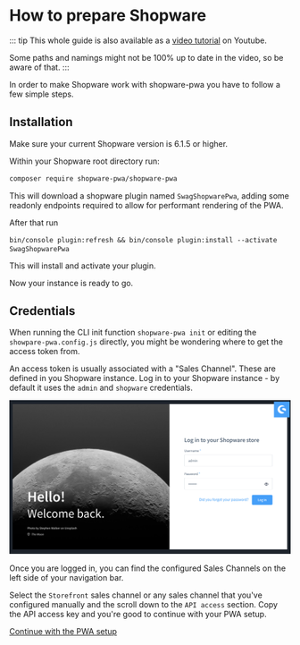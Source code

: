 # How to prepare Shopware

::: tip
This whole guide is also available as a [video tutorial](https://www.youtube.com/watch?v=--jUufVubyE) on Youtube.

Some paths and namings might not be 100% up to date in the video, so be aware of that.
:::

In order to make Shopware work with shopware-pwa you have to follow a few simple steps.

## Installation

Make sure your current Shopware version is 6.1.5 or higher.

Within your Shopware root directory run:

```bash
composer require shopware-pwa/shopware-pwa
```

This will download a shopware plugin named `SwagShopwarePwa`, adding some readonly endpoints required to allow for performant rendering of the PWA.

After that run

```
bin/console plugin:refresh && bin/console plugin:install --activate SwagShopwarePwa
```

This will install and activate your plugin.

Now your instance is ready to go.

## Credentials

When running the CLI init function `shopware-pwa init` or editing the `showpare-pwa.config.js` directly, you might be wondering where to get the access token from.

An access token is usually associated with a "Sales Channel". These are defined in you Shopware instance. Log in to your Shopware instance - by default it uses the `admin` and `shopware` credentials.

![Admin login](./../assets/admin_panel.png)

Once you are logged in, you can find the configured Sales Channels on the left side of your navigation bar. 

Select the `Storefront` sales channel or any sales channel that you've configured manually and the scroll down to the `API access` section. Copy the API access key and you're good to continue with your PWA setup.

[Continue with the PWA setup](/landing/getting-started#usage)